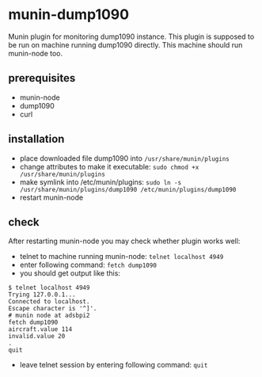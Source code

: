 # munin-dump1090
Munin plugin for monitoring dump1090 instance.
This plugin is supposed to be run on machine running dump1090 directly. This machine should run munin-node too.

## prerequisites
* munin-node
* dump1090
* curl 


## installation

* place downloaded file dump1090 into ```/usr/share/munin/plugins```
* change attributes to make it executable: ```sudo chmod +x /usr/share/munin/plugins```
* make symlink into /etc/munin/plugins: ```sudo ln -s /usr/share/munin/plugins/dump1090 /etc/munin/plugins/dump1090```
* restart munin-node
 
## check
After restarting munin-node you may check whether plugin works well:
* telnet to machine running munin-node: ```telnet localhost 4949```
* enter following command: ```fetch dump1090```
* you should get output like this:
```
$ telnet localhost 4949
Trying 127.0.0.1...
Connected to localhost.
Escape character is '^]'.
# munin node at adsbpi2
fetch dump1090
aircraft.value 114
invalid.value 20
.
quit
```
* leave telnet session by entering following command: ```quit```


